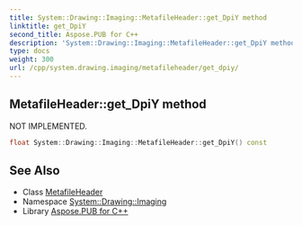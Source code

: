 ```yaml
---
title: System::Drawing::Imaging::MetafileHeader::get_DpiY method
linktitle: get_DpiY
second_title: Aspose.PUB for C++
description: 'System::Drawing::Imaging::MetafileHeader::get_DpiY method. NOT IMPLEMENTED in C++.'
type: docs
weight: 300
url: /cpp/system.drawing.imaging/metafileheader/get_dpiy/
---
```

## MetafileHeader::get_DpiY method


NOT IMPLEMENTED.

```cpp
float System::Drawing::Imaging::MetafileHeader::get_DpiY() const
```


## See Also

* Class [MetafileHeader](../)
* Namespace [System::Drawing::Imaging](../../)
* Library [Aspose.PUB for C++](../../../)
